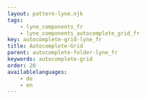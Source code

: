 ```yaml
---
layout: pattern-lyne.njk
tags: 
    - lyne_components_fr
    - lyne_components_autocomplete_grid_fr
key: autocomplete-grid-lyne_fr
title: Autocomplete-Grid
parent: autocomplete-folder-lyne_fr
keywords: autocomplete-grid
order: 20
availablelanguages: 
    - de
    - en
---
```

